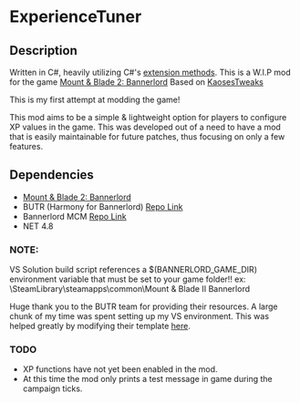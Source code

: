 # ExperienceTuner

## Description
Written in C#, heavily utilizing C#'s [extension methods](https://docs.microsoft.com/en-us/dotnet/csharp/programming-guide/classes-and-structs/extension-methods).
This is a W.I.P mod for the game [Mount & Blade 2: Bannerlord](https://www.taleworlds.com/en/Games/Bannerlord)
Based on [KaosesTweaks](https://github.com/KaosesBanerlord/KaosesTweaks)

This is my first attempt at modding the game!

This mod aims to be a simple & lightweight option for players to configure XP values in the game.
This was developed out of a need to have a mod that is easily maintainable for future patches, thus focusing on only a few features.


## Dependencies
* [Mount & Blade 2: Bannerlord](https://www.taleworlds.com/en/Games/Bannerlord)
* BUTR (Harmony for Bannerlord) [Repo Link](https://github.com/BUTR/Bannerlord.Harmony)
* Bannerlord MCM [Repo Link](https://github.com/Aragas/Bannerlord.MBOptionScreen)
* NET 4.8

### NOTE: 
VS Solution build script references a $(BANNERLORD_GAME_DIR) environment variable that must be set to your game folder!!
ex: \SteamLibrary\steamapps\common\Mount & Blade II Bannerlord

Huge thank you to the BUTR team for providing their resources. A large chunk of my time was spent setting up my VS environment.
This was helped greatly by modifying their template [here](https://github.com/BUTR/Bannerlord.Module.Template).


### TODO
* XP functions have not yet been enabled in the mod. 
* At this time the mod only prints a test message in game during the campaign ticks.